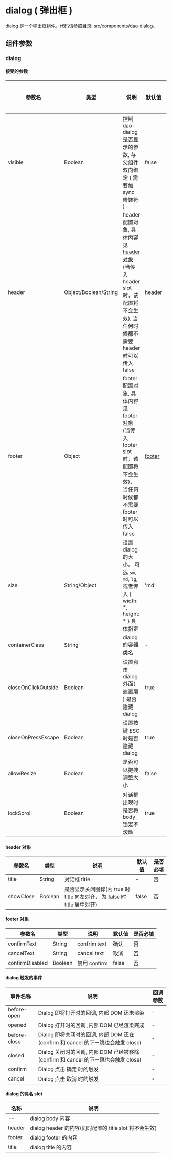 # dialog ( 弹出框 )

dialog 是一个弹出框组件。代码请参照目录: [src/components/dao-dialog](../src/components/dao-dialog)。

## 组件参数

### dialog

#### 接受的参数

参数名 | 类型 | 说明 | 默认值 | 是否必填
-|-|-|-|-
visible | Boolean | 控制 dao-dialog 是否显示的参数, 与父组件双向绑定 ( 需要加 sync 修饰符 ) | false | 是
header | Object/Boolean/String | header 配置对象, 具体内容见 [header 对象](#header) (当传入 header slot 时，该配置将不会生效), 当任何时候都不需要 header 时可以传入 false| [header](#header) | 否
footer | Object | footer 配置对象, 具体内容见 [footer 对象](#footer) (当传入 footer slot 时，该配置将不会生效)， 当任何时候都不需要 footer 时可以传入 false| [footer](#footer) |  否
size | String/Object | 设置 dialog 的大小。 可选 `sm`, `md`, `lg`, 或者传入 { width: *, height: * } 具体指定 | 'md'  | 否
containerClass | String | dialog 的容器类名 | - | 否
closeOnClickOutside | Boolean | 设置点击 dialog 外面( 遮罩层 ) 是否隐藏 dialog | true | 否
closeOnPressEscape | Boolean | 设置按键 ESC 时是否隐藏 dialog | true | 否
allowResize | Boolean | 是否可以拖拽调整大小 | false | 否
lockScroll | Boolean | 对话框出现时是否将 body 锁定不滚动 | true | 否

#### header 对象 <span id="header"></span>

参数名 | 类型 | 说明 | 默认值 | 是否必填
-|-|-|-|-
title | String | 对话框 title | - | 否
showClose | Boolean | 是否显示关闭图标(为 true 时 title 向左对齐， 为 false 时 title 居中对齐) | false | 否

#### footer 对象 <span id="footer"></span>

参数名 | 类型 | 说明 | 默认值 | 是否必填
-|-|-|-|-
confirmText | String | confrim text | 确认 | 否
cancelText | String | cancel text | 取消 | 否
confirmDisabled | Boolean | 禁用 confirm | false | 否

#### dialog 触发的事件

事件名称 | 说明  | 回调参数
-|-|-
before-open | Dialog 即将打开时的回调, 内部 DOM 还未渲染  | -
opened | Dialog 打开时的回调 ,内部 DOM 已经渲染完成 | -
before-close | Dialog 即将关闭时的回调, 内部 DOM 还在(confirm 和 cancel 的下一跳也会触发 close) | -
closed | Dialog 关闭时的回调, 内部 DOM 已经被移除(confirm 和 cancel 的下一跳也会触发 close) | -
confirm | Dialog 点击 确定 时的触发 | -
cancel | Dialog 点击 取消 时的触发 | -

#### dialog 的具名 slot

名称 | 说明
-|-
 -- | dialog body 内容
header | dialog header 的内容(同时配置的 title slot 将不会生效)
footer | dialog footer 的内容
title | dialog title 的内容
